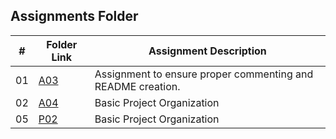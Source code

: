 ##  Assignments Folder

|   #   | Folder Link | Assignment Description |
| :---: | ----------- | ---------------------- |
|   01  |[A03](https://github.com/ErnuelTonge/2143-OOP-Tonge/tree/main/Assignments/A03)| Assignment to ensure proper commenting and README creation.                      |
|   02  |[A04](https://github.com/ErnuelTonge/2143-OOP-Tonge/tree/main/Assignments/A04)| Basic Project Organization |
|   05  |[P02](https://github.com/ErnuelTonge/2143-OOP-Tonge/tree/main/Assignments/A04)| Basic Project Organization |
